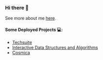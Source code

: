 ### Hi there 👋
See more about me <a href="https://timz.dev">here</a>.

#### Some Deployed Projects 💻:
- <a href="https://techsuite.dev">Techsuite</a>
- <a href="https://data-structures.xyz">Interactive Data Structures and Algorithms</a>
- <a href="https://tymotex.github.io/Cosmica/">Cosmica</a>

<!--
**Tymotex/Tymotex** is a ✨ _special_ ✨ repository because its `README.md` (this file) appears on your GitHub profile.

Here are some ideas to get you started:

- 🔭 I’m currently working on ...
- 🌱 I’m currently learning ...
- 👯 I’m looking to collaborate on ...
- 🤔 I’m looking for help with ...
- 💬 Ask me about ...
- 📫 How to reach me: ...
- 😄 Pronouns: ...
- ⚡ Fun fact: ...
-->
